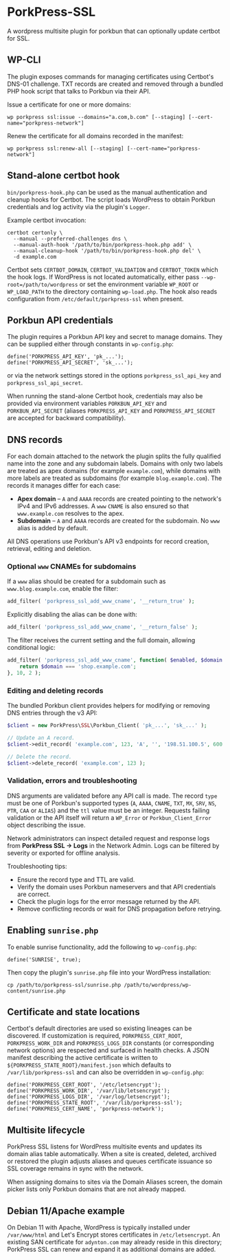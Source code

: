 # PorkPress-SSL
A wordpress multisite plugin for porkbun that can optionally update certbot for SSL.

## WP-CLI

The plugin exposes commands for managing certificates using Certbot's DNS-01
challenge. TXT records are created and removed through a bundled PHP hook
script that talks to Porkbun via their API.

Issue a certificate for one or more domains:

```
wp porkpress ssl:issue --domains="a.com,b.com" [--staging] [--cert-name="porkpress-network"]
```

Renew the certificate for all domains recorded in the manifest:

```
wp porkpress ssl:renew-all [--staging] [--cert-name="porkpress-network"]
```
## Stand‑alone certbot hook

`bin/porkpress-hook.php` can be used as the manual authentication and cleanup
hooks for Certbot. The script loads WordPress to obtain Porkbun credentials and
log activity via the plugin's `Logger`.

Example certbot invocation:

```
certbot certonly \
  --manual --preferred-challenges dns \
  --manual-auth-hook '/path/to/bin/porkpress-hook.php add' \
  --manual-cleanup-hook '/path/to/bin/porkpress-hook.php del' \
  -d example.com
```

Certbot sets `CERTBOT_DOMAIN`, `CERTBOT_VALIDATION` and `CERTBOT_TOKEN` which
the hook logs. If WordPress is not located automatically, either pass
`--wp-root=/path/to/wordpress` or set the environment variable `WP_ROOT` or
`WP_LOAD_PATH` to the directory containing `wp-load.php`. The hook also reads
configuration from `/etc/default/porkpress-ssl` when present.

## Porkbun API credentials

The plugin requires a Porkbun API key and secret to manage domains. They can be
supplied either through constants in `wp-config.php`:

```
define('PORKPRESS_API_KEY', 'pk_...');
define('PORKPRESS_API_SECRET', 'sk_...');
```

or via the network settings stored in the options `porkpress_ssl_api_key` and
`porkpress_ssl_api_secret`.

When running the stand-alone Certbot hook, credentials may also be provided via
environment variables `PORKBUN_API_KEY` and `PORKBUN_API_SECRET` (aliases
`PORKPRESS_API_KEY` and `PORKPRESS_API_SECRET` are accepted for backward
compatibility).

## DNS records

For each domain attached to the network the plugin splits the fully qualified
name into the zone and any subdomain labels. Domains with only two labels are
treated as apex domains (for example `example.com`), while domains with more
labels are treated as subdomains (for example `blog.example.com`). The records
it manages differ for each case:

* **Apex domain** – `A` and `AAAA` records are created pointing to the
  network's IPv4 and IPv6 addresses. A `www` `CNAME` is also ensured so that
  `www.example.com` resolves to the apex.
* **Subdomain** – `A` and `AAAA` records are created for the subdomain. No
  `www` alias is added by default.

All DNS operations use Porkbun's API v3 endpoints for record
creation, retrieval, editing and deletion.

### Optional `www` CNAMEs for subdomains

If a `www` alias should be created for a subdomain such as
`www.blog.example.com`, enable the filter:

```php
add_filter( 'porkpress_ssl_add_www_cname', '__return_true' );
```

Explicitly disabling the alias can be done with:

```php
add_filter( 'porkpress_ssl_add_www_cname', '__return_false' );
```

The filter receives the current setting and the full domain, allowing
conditional logic:

```php
add_filter( 'porkpress_ssl_add_www_cname', function( $enabled, $domain ) {
    return $domain === 'shop.example.com';
}, 10, 2 );
```

### Editing and deleting records

The bundled Porkbun client provides helpers for modifying or removing
DNS entries through the v3 API:

```php
$client = new PorkPress\SSL\Porkbun_Client( 'pk_...', 'sk_...' );

// Update an A record.
$client->edit_record( 'example.com', 123, 'A', '', '198.51.100.5', 600 );

// Delete the record.
$client->delete_record( 'example.com', 123 );
```

### Validation, errors and troubleshooting

DNS arguments are validated before any API call is made. The record `type` must be one of Porkbun's supported types (`A`, `AAAA`, `CNAME`, `TXT`, `MX`, `SRV`, `NS`, `PTR`, `CAA` or `ALIAS`) and the `ttl` value must be an integer. Requests failing validation or the API itself will return a `WP_Error` or `Porkbun_Client_Error` object describing the issue.

Network administrators can inspect detailed request and response logs from **PorkPress SSL → Logs** in the Network Admin. Logs can be filtered by severity or exported for offline analysis.

Troubleshooting tips:

* Ensure the record type and TTL are valid.
* Verify the domain uses Porkbun nameservers and that API credentials are correct.
* Check the plugin logs for the error message returned by the API.
* Remove conflicting records or wait for DNS propagation before retrying.

## Enabling `sunrise.php`

To enable sunrise functionality, add the following to `wp-config.php`:

```
define('SUNRISE', true);
```

Then copy the plugin's `sunrise.php` file into your WordPress installation:

```
cp /path/to/porkpress-ssl/sunrise.php /path/to/wordpress/wp-content/sunrise.php
```

## Certificate and state locations

Certbot's default directories are used so existing lineages can be discovered.
If customization is required, `PORKPRESS_CERT_ROOT`, `PORKPRESS_WORK_DIR` and
`PORKPRESS_LOGS_DIR` constants (or corresponding network options) are respected
and surfaced in health checks. A JSON manifest describing the active
certificate is written to `${PORKPRESS_STATE_ROOT}/manifest.json` which defaults
to `/var/lib/porkpress-ssl` and can also be overridden in `wp-config.php`:

```
define('PORKPRESS_CERT_ROOT', '/etc/letsencrypt');
define('PORKPRESS_WORK_DIR', '/var/lib/letsencrypt');
define('PORKPRESS_LOGS_DIR', '/var/log/letsencrypt');
define('PORKPRESS_STATE_ROOT', '/var/lib/porkpress-ssl');
define('PORKPRESS_CERT_NAME', 'porkpress-network');
```

## Multisite lifecycle

PorkPress SSL listens for WordPress multisite events and updates its domain
alias table automatically. When a site is created, deleted, archived or
restored the plugin adjusts aliases and queues certificate issuance so SSL
coverage remains in sync with the network.

When assigning domains to sites via the Domain Aliases screen, the domain picker lists only Porkbun domains that are not already mapped.

## Debian 11/Apache example

On Debian 11 with Apache, WordPress is typically installed under `/var/www/html`
and Let's Encrypt stores certificates in `/etc/letsencrypt`. An existing SAN
certificate for `adynton.com` may already reside in this directory; PorkPress
SSL can renew and expand it as additional domains are added.
